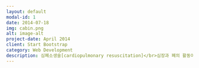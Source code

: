 ```yaml
---
layout: default
modal-id: 1
date: 2014-07-18
img: cabin.png
alt: image-alt
project-date: April 2014
client: Start Bootstrap
category: Web Development
description: 심폐소생술[cardiopulmonary resuscitation]</br>심장과 폐의 활동이 멈추어 호흡이 정지되었을 경우에 실시하는 응급처치이다.</br>소생술은 심장과 호흡이 멈춘 지 4분 이내에 시작하면 살아날 가능성이 높으며, 시간이 갈수록 뇌가 손상되어 사망하게 된다. 시간에 따른 환자의 상태는 다음과 같다.</br>1. 0~4분 : 소생술을 실시하면 뇌손상 가능성이 거의없다.</br>2. 4~6분 :뇌 손상 가능성이 높다.</br>3. 6~10분 : 뇌 손상이 확실하다.</br>4. 10분 이상 : 심한 뇌 손상 또는 뇌사상태가 된다.</br>심장마비 환자 소생을 위한 생존사슬
---
```

